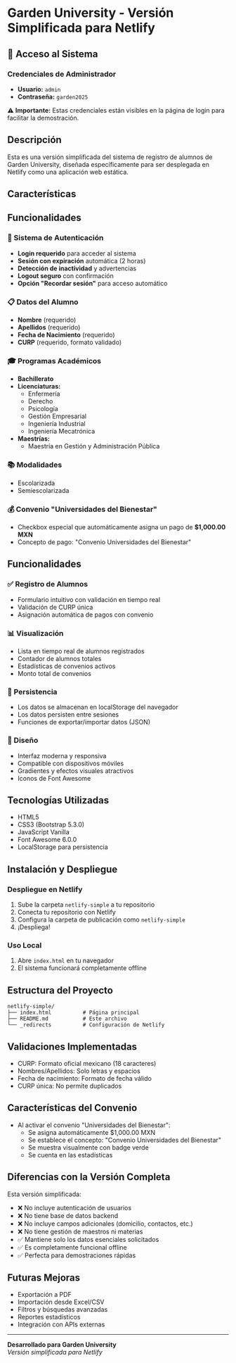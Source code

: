 # Garden University - Versión Simplificada para Netlify

## 🔐 Acceso al Sistema

### Credenciales de Administrador
- **Usuario:** `admin`
- **Contraseña:** `garden2025`

⚠️ **Importante:** Estas credenciales están visibles en la página de login para facilitar la demostración.

## Descripción
Esta es una versión simplificada del sistema de registro de alumnos de Garden University, diseñada específicamente para ser desplegada en Netlify como una aplicación web estática.

## Características

## Funcionalidades

### 🔐 Sistema de Autenticación
- **Login requerido** para acceder al sistema
- **Sesión con expiración** automática (2 horas)
- **Detección de inactividad** y advertencias
- **Logout seguro** con confirmación
- **Opción "Recordar sesión"** para acceso automático

### 📋 Datos del Alumno
- **Nombre** (requerido)
- **Apellidos** (requerido)
- **Fecha de Nacimiento** (requerido)
- **CURP** (requerido, formato validado)

### 🎓 Programas Académicos
- **Bachillerato**
- **Licenciaturas:**
  - Enfermería
  - Derecho
  - Psicología
  - Gestión Empresarial
  - Ingeniería Industrial
  - Ingeniería Mecatrónica
- **Maestrías:**
  - Maestría en Gestión y Administración Pública

### 📚 Modalidades
- Escolarizada
- Semiescolarizada

### 💰 Convenio "Universidades del Bienestar"
- Checkbox especial que automáticamente asigna un pago de **$1,000.00 MXN**
- Concepto de pago: "Convenio Universidades del Bienestar"

## Funcionalidades

### ✅ Registro de Alumnos
- Formulario intuitivo con validación en tiempo real
- Validación de CURP única
- Asignación automática de pagos con convenio

### 📊 Visualización
- Lista en tiempo real de alumnos registrados
- Contador de alumnos totales
- Estadísticas de convenios activos
- Monto total de convenios

### 💾 Persistencia
- Los datos se almacenan en localStorage del navegador
- Los datos persisten entre sesiones
- Funciones de exportar/importar datos (JSON)

### 🎨 Diseño
- Interfaz moderna y responsiva
- Compatible con dispositivos móviles
- Gradientes y efectos visuales atractivos
- Iconos de Font Awesome

## Tecnologías Utilizadas
- HTML5
- CSS3 (Bootstrap 5.3.0)
- JavaScript Vanilla
- Font Awesome 6.0.0
- LocalStorage para persistencia

## Instalación y Despliegue

### Despliegue en Netlify
1. Sube la carpeta `netlify-simple` a tu repositorio
2. Conecta tu repositorio con Netlify
3. Configura la carpeta de publicación como `netlify-simple`
4. ¡Despliega!

### Uso Local
1. Abre `index.html` en tu navegador
2. El sistema funcionará completamente offline

## Estructura del Proyecto
```
netlify-simple/
├── index.html          # Página principal
├── README.md           # Este archivo
└── _redirects          # Configuración de Netlify
```

## Validaciones Implementadas
- CURP: Formato oficial mexicano (18 caracteres)
- Nombres/Apellidos: Solo letras y espacios
- Fecha de nacimiento: Formato de fecha válido
- CURP única: No permite duplicados

## Características del Convenio
- Al activar el convenio "Universidades del Bienestar":
  - Se asigna automáticamente $1,000.00 MXN
  - Se establece el concepto: "Convenio Universidades del Bienestar"
  - Se muestra visualmente con badge verde
  - Se cuenta en las estadísticas

## Diferencias con la Versión Completa
Esta versión simplificada:
- ❌ No incluye autenticación de usuarios
- ❌ No tiene base de datos backend
- ❌ No incluye campos adicionales (domicilio, contactos, etc.)
- ❌ No tiene gestión de maestros ni materias
- ✅ Mantiene solo los datos esenciales solicitados
- ✅ Es completamente funcional offline
- ✅ Perfecta para demostraciones rápidas

## Futuras Mejoras
- Exportación a PDF
- Importación desde Excel/CSV
- Filtros y búsquedas avanzadas
- Reportes estadísticos
- Integración con APIs externas

---

**Desarrollado para Garden University**  
*Versión simplificada para Netlify*
